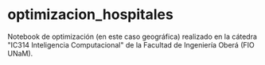# optimizacion_hospitales
Notebook de optimización (en este caso geográfica) realizado en la cátedra "IC314 Inteligencia Computacional" de la Facultad de Ingeniería Oberá (FIO UNaM). 
